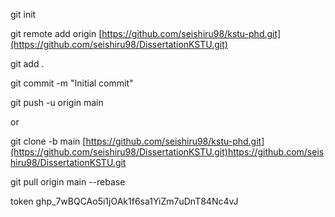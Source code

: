 git init 

git remote add origin [https://github.com/seishiru98/kstu-phd.git](https://github.com/seishiru98/DissertationKSTU.git)

git add .

git commit -m "Initial commit"

git push -u origin main

or 

git clone -b main [https://github.com/seishiru98/kstu-phd.git](https://github.com/seishiru98/DissertationKSTU.git)https://github.com/seishiru98/DissertationKSTU.git


git pull origin main --rebase

token 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
